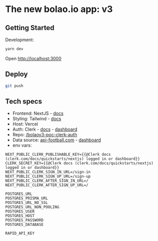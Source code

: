 # The new bolao.io app: v3

## Getting Started

Development:

```bash
yarn dev
```

Open [http://localhost:3000](http://localhost:3000)

## Deploy

```bash
git push
```

## Tech specs

- Frontend: NextJS - [docs](https://nextjs.org/docs)
- Styling: Tailwind - [docs](https://tailwindcss.com/docs/installation)
- Host: Vercel
- Auth: Clerk - [docs](https://clerk.com/docs/references/nextjs/overview) - [dashboard](https://dashboard.clerk.com/)
- Repo: [/bolaov3-poc-clerk-auth](https://github.com/kevinch/bolaov3-poc-clerk-auth)
- Data source: [api-football.com](https://www.api-football.com/documentation-v3) - [dashboard](https://dashboard.api-football.com/)
- env vars:

```
NEXT_PUBLIC_CLERK_PUBLISHABLE_KEY={{@Clerk docs (clerk.com/docs/quickstarts/nextjs) logged in or dashboard}}
CLERK_SECRET_KEY={{@Clerk docs (clerk.com/docs/quickstarts/nextjs) logged in or dashboard}}
NEXT_PUBLIC_CLERK_SIGN_IN_URL=/sign-in
NEXT_PUBLIC_CLERK_SIGN_UP_URL=/sign-up
NEXT_PUBLIC_CLERK_AFTER_SIGN_IN_URL=/
NEXT_PUBLIC_CLERK_AFTER_SIGN_UP_URL=/

POSTGRES_URL
POSTGRES_PRISMA_URL
POSTGRES_URL_NO_SSL
POSTGRES_URL_NON_POOLING
POSTGRES_USER
POSTGRES_HOST
POSTGRES_PASSWORD
POSTGRES_DATABASE

RAPID_API_KEY
```
